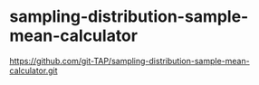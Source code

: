 # sampling-distribution-sample-mean-calculator

https://github.com/git-TAP/sampling-distribution-sample-mean-calculator.git

